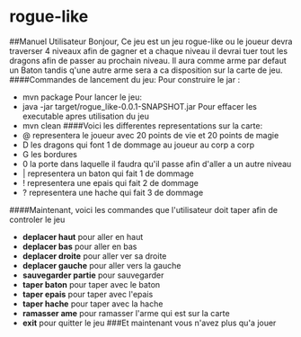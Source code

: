# rogue-like
##Manuel Utilisateur
Bonjour, Ce jeu est un jeu rogue-like ou le joueur devra traverser 4 niveaux afin de gagner et a chaque niveau il devrai tuer tout les dragons afin de passer au prochain niveau. Il aura comme arme par defaut un Baton tandis q'une autre arme sera a ca disposition sur la carte de jeu.
####Commandes de lancement du jeu:
Pour construire le jar :
* mvn package
Pour lancer le jeu:
* java -jar target/rogue_like-0.0.1-SNAPSHOT.jar
Pour effacer les executable apres utilisation du jeu
* mvn clean
####Voici les differentes representations sur la carte:
* @ representera le joueur avec 20 points de vie et 20 points de magie
* D les dragons qui font 1 de dommage au joueur au corp a corp
* G les bordures
* 0 la porte dans laquelle il faudra qu'il passe afin d'aller a un autre niveau
* | representera un baton qui fait 1 de dommage
* ! representera une epais qui fait 2 de dommage
* ? representera une hache qui fait 3 de dommage

####Maintenant, voici les commandes que l'utilisateur doit taper afin de controler le jeu
* **deplacer haut** pour aller en haut
* **deplacer bas** pour aller en bas
* **deplacer droite** pour aller ver sa droite
* **deplacer gauche** pour aller vers la gauche
* **sauvegarder partie** pour sauvegarder
* **taper baton** pour taper avec le baton
* **taper epais** pour taper avec l'epais
* **taper hache** pour taper avec la hache
* **ramasser ame** pour ramasser l'arme qui est sur la carte
* **exit** pour quitter le jeu
###Et maintenant vous n'avez plus qu'a jouer


